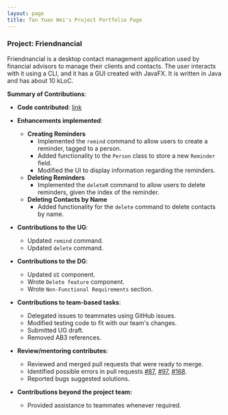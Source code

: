 ```yaml
---
layout: page
title: Tan Yuan Wei's Project Portfolio Page
---
```


### Project: Friendnancial

Friendnancial is a desktop contact management application used by
financial advisors to manage their clients and contacts. The user
interacts with it using a CLI, and it has a GUI created with JavaFX.
It is written in Java and has about 10 kLoC.


**Summary of Contributions**:

* **Code contributed**: [link](https://nus-cs2103-ay2223s1.github.io/tp-dashboard/?search=tyw2811&breakdown=true&sort=groupTitle&sortWithin=title&since=2022-09-16&timeframe=commit&mergegroup=&groupSelect=groupByRepos&checkedFileTypes=docs~functional-code~test-code~other)

* **Enhancements implemented**:
  * **Creating Reminders**
    * Implemented the `remind` command to allow users to create a reminder, tagged to a person.
    * Added functionality to the `Person` class to store a new `Reminder` field.
    * Modified the UI to display information regarding the reminders.
  * **Deleting Reminders**
    * Implemented the `deleteR` command to allow users to delete reminders, given the index of the reminder.
  * **Deleting Contacts by Name**
    * Added functionality for the `delete` command to delete contacts by name.

* **Contributions to the UG**:
  * Updated `remind` command.
  * Updated `delete` command.

* **Contributions to the DG**:
  * Updated `UI` component.
  * Wrote `Delete feature` component.
  * Wrote `Non-Functional Requirements` section.

* **Contributions to team-based tasks**:
  * Delegated issues to teammates using GitHub issues.
  * Modified testing code to fit with our team's changes.
  * Submitted UG draft.
  * Removed AB3 references.

* **Review/mentoring contributes**:
  * Reviewed and merged pull requests that were ready to merge.
  * Identified possible errors in pull requests [#87](https://github.com/AY2223S1-CS2103T-W10-2/tp/pull/87), [#97](https://github.com/AY2223S1-CS2103T-W10-2/tp/pull/97), [#168](https://github.com/AY2223S1-CS2103T-W10-2/tp/pull/168).
  * Reported bugs suggested solutions.

* **Contributions beyond the project team:** 
  * Provided assistance to teammates whenever required.
